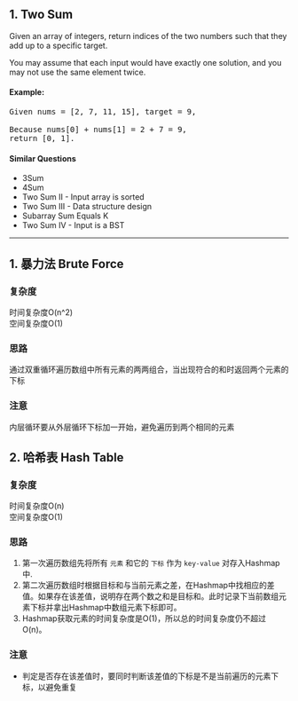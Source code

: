 ## 1. Two Sum
Given an array of integers, return indices of the two numbers such that they add up to a specific target.

You may assume that each input would have exactly one solution, and you may not use the same element twice.

#### Example:
<pre>
Given nums = [2, 7, 11, 15], target = 9,

Because nums[0] + nums[1] = 2 + 7 = 9,
return [0, 1].
</pre>

#### Similar Questions 
- 3Sum 
- 4Sum 
- Two Sum II - Input array is sorted 
- Two Sum III - Data structure design 
- Subarray Sum Equals K 
- Two Sum IV - Input is a BST 
---

## 1. 暴力法 Brute Force

### 复杂度
时间复杂度O(n^2)  <br>
空间复杂度O(1)

### 思路
通过双重循环遍历数组中所有元素的两两组合，当出现符合的和时返回两个元素的下标

### 注意
内层循环要从外层循环下标加一开始，避免遍历到两个相同的元素

## 2. 哈希表 Hash Table

### 复杂度
时间复杂度O(n)  <br>
空间复杂度O(1)

### 思路
1. 第一次遍历数组先将所有 `元素` 和它的 `下标` 作为 `key-value` 对存入Hashmap中.<br>
2. 第二次遍历数组时根据目标和与当前元素之差，在Hashmap中找相应的差值。如果存在该差值，说明存在两个数之和是目标和。此时记录下当前数组元素下标并拿出Hashmap中数组元素下标即可。
3. Hashmap获取元素的时间复杂度是O(1)，所以总的时间复杂度仍不超过O(n)。

### 注意
- 判定是否存在该差值时，要同时判断该差值的下标是不是当前遍历的元素下标，以避免重复

